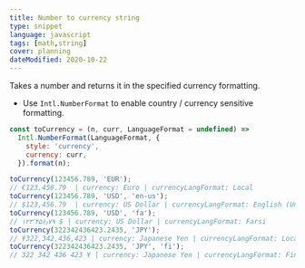 ```yaml
---
title: Number to currency string
type: snippet
language: javascript
tags: [math,string]
cover: planning
dateModified: 2020-10-22
---
```


Takes a number and returns it in the specified currency formatting.

- Use `Intl.NumberFormat` to enable country / currency sensitive formatting.

```js
const toCurrency = (n, curr, LanguageFormat = undefined) =>
  Intl.NumberFormat(LanguageFormat, {
    style: 'currency',
    currency: curr,
  }).format(n);

toCurrency(123456.789, 'EUR');
// €123,456.79  | currency: Euro | currencyLangFormat: Local
toCurrency(123456.789, 'USD', 'en-us');
// $123,456.79  | currency: US Dollar | currencyLangFormat: English (United States)
toCurrency(123456.789, 'USD', 'fa');
// ۱۲۳٬۴۵۶٫۷۹ ؜$ | currency: US Dollar | currencyLangFormat: Farsi
toCurrency(322342436423.2435, 'JPY');
// ¥322,342,436,423 | currency: Japanese Yen | currencyLangFormat: Local
toCurrency(322342436423.2435, 'JPY', 'fi');
// 322 342 436 423 ¥ | currency: Japanese Yen | currencyLangFormat: Finnish
```
